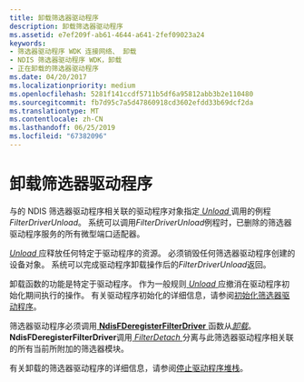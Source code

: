 ```yaml
---
title: 卸载筛选器驱动程序
description: 卸载筛选器驱动程序
ms.assetid: e7ef209f-ab61-4644-a641-2fef09023a24
keywords:
- 筛选器驱动程序 WDK 连接网络、 卸载
- NDIS 筛选器驱动程序 WDK，卸载
- 正在卸载的筛选器驱动程序
ms.date: 04/20/2017
ms.localizationpriority: medium
ms.openlocfilehash: 5281f141ccdf5711b5df6a95812abb3b2e110480
ms.sourcegitcommit: fb7d95c7a5d47860918cd3602efdd33b69dcf2da
ms.translationtype: MT
ms.contentlocale: zh-CN
ms.lasthandoff: 06/25/2019
ms.locfileid: "67382096"
---
```

# <a name="unloading-a-filter-driver"></a>卸载筛选器驱动程序





与的 NDIS 筛选器驱动程序相关联的驱动程序对象指定[ *Unload* ](https://docs.microsoft.com/windows-hardware/drivers/ddi/content/wdm/nc-wdm-driver_unload)调用的例程*FilterDriverUnload*。 系统可以调用*FilterDriverUnload*例程时，已删除的筛选器驱动程序服务的所有微型端口适配器。

[*Unload* ](https://docs.microsoft.com/windows-hardware/drivers/ddi/content/wdm/nc-wdm-driver_unload)应释放任何特定于驱动程序的资源。 必须销毁任何筛选器驱动程序创建的设备对象。 系统可以完成驱动程序卸载操作后的*FilterDriverUnload*返回。

卸载函数的功能是特定于驱动程序。 作为一般规则[ *Unload* ](https://docs.microsoft.com/windows-hardware/drivers/ddi/content/wdm/nc-wdm-driver_unload)应撤消在驱动程序初始化期间执行的操作。 有关驱动程序初始化的详细信息，请参阅[初始化筛选器驱动程序](initializing-a-filter-driver.md)。

筛选器驱动程序必须调用[ **NdisFDeregisterFilterDriver** ](https://docs.microsoft.com/windows-hardware/drivers/ddi/content/ndis/nf-ndis-ndisfderegisterfilterdriver)函数从[*卸载*](https://docs.microsoft.com/windows-hardware/drivers/ddi/content/wdm/nc-wdm-driver_unload)。 **NdisFDeregisterFilterDriver**调用[ *FilterDetach* ](https://docs.microsoft.com/windows-hardware/drivers/ddi/content/ndis/nc-ndis-filter_detach)分离与此筛选器驱动程序相关联的所有当前所附加的筛选器模块。

有关卸载的筛选器驱动程序的详细信息，请参阅[停止驱动程序堆栈](stopping-a-driver-stack.md)。
